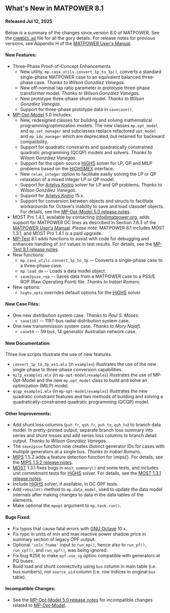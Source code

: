 What's New in MATPOWER 8.1
--------------------------

#### Released Jul 12, 2025

Below is a summary of the changes since version 8.0 of MATPOWER. See the
[`CHANGES.md`][1] file for all the gory details. For release notes for
previous versions, see Appendix H of the [MATPOWER User's Manual][2].


#### New Features:
- Three-Phase Proof-of-Concept Enhancements
  - New utility, `mp.case_utils.convert_1p_to_3p()`, converts a standard single-phase MATPOWER case to an equivalent balanced three-phase case.
    *Thanks to Wilson González Vanegas.*
  - New off-nominal tap ratio parameter in prototype three-phase transformer model.
    *Thanks to Wilson González Vanegas.*
  - New prototype three-phase shunt model.
    *Thanks to Wilson González Vanegas.*
  - Support for three-phase prototype data in `savecase()`.
- [MP-Opt-Model][3] 5.0 includes:
  - New, redesigned classes for building and solving mathematical programming/optimization models. The new classes `mp.opt_model` and `mp.set_manager` and subclasses replace refactored `opt_model` and `mp_idx_manager` which are deprecated, but retained for backward compatibility.
  - Support for quadratic constraints and quadratically constrained quadratic programming (QCQP) models and solvers.
    *Thanks to Wilson González Vanegas.*
  - Support for the open-source [HiGHS][4] solver for LP, QP and MILP problems based on the [HiGHSMEX][5] interface.
  - New `relax_integer` option to facilitate easily solving the LP or QP relaxation of a mixed integer LP or QP model.
  - Support for [Artelys Knitro][6] solver for LP and QP problems.
    *Thanks to Wilson González Vanegas.*
  - Support for [Artelys Knitro][6] 15.x.
  - Support for conversion between objects and structs to facilitate workarounds for Octave's inability to save and load classdef objects.
  For details, see the [MP-Opt-Model 5.0 release notes][7].
- MOST Pro 1.4.1, available by contacting [info@matpower.org][8], adds support for MATPOWER DC lines as described in Section 7.6.3 of the [MATPOWER User's Manual][9]. _Please note:_ MATPOWER 8.1 includes MOST 1.3.1, and MOST Pro 1.4.1 is a paid upgrade. 
- [MP-Test][10] 8.1 adds functions to assist with code for debugging and enhances handling of `Inf` values in test results. For details, see the [MP-Test 8.1 release notes][11].
- New functions:
  - `mp.case_utils.convert_1p_to_3p` -- Converts a single-phase case to a three-phase case.
  - `mp.load_dm` -- Loads a data model object.
  - `save2psse_rop` -- Saves data from a MATPOWER case to a PSS/E ROP (Raw Operating Point) file. *Thanks to Irabiel Romero.*
- New options:
  - `highs.opts` overrides default options for the [HiGHS][4] solver.


#### New Case Files:
- One new distribution system case. *Thanks to Paul S. Moses.*
  - `case1197` -- 1197-bus radial distribution system case.
- One new transmmission system case. *Thanks to Mory Najafi.*
  - `case59` -- 59 bus, 14 generator Australian network case.


#### New Documentation:
Three live scripts illustrate the use of new features.
- `convert_1p_to_3p_ex1.mlx` (in `examples`) illustrates the use of the new single-phase to three-phase conversion capabilities.
- `milp_example1.mlx` (in `mp-opt-model/examples`) illustrates the use of MP-Opt-Model and the new `mp.opt_model` class to build and solve an optimization (MILP) model.
- `qcqp_example1.mlx` (in `mp-opt-model/examples`) illustrates the new quadratic constraint features and two methods of building and solving a quadratically-constrained quadratic programming (QCQP) model.


#### Other Improvements:
- Add shunt loss columns (`psh_fr`, `qsh_fr`, `psh_to`, `qsh_to`) to branch data model. In pretty-printed output, separate branch loss summary into series and shunt losses and add series loss columns to branch detail output.
*Thanks to Wilson González Vanegas.*
- The `save2psse` function now creates distinct generator IDs for cases with multiple generators at a single bus. *Thanks to Irabiel Romero.*
- [MIPS][12] 1.5.2 adds a feature detection function for \mips{}. For details, see the [MIPS 1.5.2 release notes][13].
- [MOST][14] 1.3.1 fixes bugs in `most_summary()` and some tests, and includes unit commitment tests for [HiGHS][4] solver. For details, see the [MOST 1.3.1 release notes][15].
- Include [HiGHS][4] solver, if available, in DC OPF tests.
- Add `rebuild()` method to `mp.data_model`, used to update the data model internals after making changes to data in the data tables of the elements.
- Make optional the `mpopt` argument to `mp.task.run()`.


#### Bugs Fixed:
- Fix typos that cause fatal errors with [GNU Octave][16] 10.x.
- Fix typo in units of min and max reactive power shadow price in summary section of legacy OPF output.
-  Optional `'soln_fname'` input to `run_mp()`, hence also to `run_pf()`, `run_cpf()`, and `run_opf()`, was being ignored.
- Fix bug #256 to make `opf.use_vg` option compatible with generators at PQ buses.
- Build load and shunt connectivity using `bus` column in main table (i.e. bus numbers), not `source_uid` column (i.e. row indices in original `bus` table).


#### Incompatible Changes:
- See the [MP-Opt-Model 5.0 release notes][7] for incompatible changes related to [MP-Opt-Model][3].


[1]: https://github.com/MATPOWER/matpower/blob/master/CHANGES.md
[2]: https://github.com/MATPOWER/matpower/blob/master/docs/MATPOWER-manual.pdf
[3]: https://github.com/MATPOWER/mp-opt-model
[4]: https://highs.dev
[5]: https://github.com/savyasachi/HiGHSMEX
[6]: https://www.artelys.com/solvers/knitro/
[7]: https://github.com/MATPOWER/mp-opt-model/blob/master/docs/relnotes/MP-Opt-Model-Release-Notes-5.0.md
[8]: mailto:info@matpower.org?subject=MOST%20Pro&body=Please%20send%20me%20information%20on%20obtaining%20MOST%20Pro
[9]: https://matpower.org/docs/MATPOWER-manual-8.1-dev.pdf
[10]: https://github.com/MATPOWER/mptest
[11]: https://github.com/MATPOWER/mptest/blob/master/docs/relnotes/MP-Test-Release-Notes-8.1.md
[12]: https://github.com/MATPOWER/mips
[13]: https://github.com/MATPOWER/mips/blob/master/docs/relnotes/MIPS-Release-Notes-1.5.2.md
[14]: https://github.com/MATPOWER/most
[15]: https://github.com/MATPOWER/most/blob/master/docs/relnotes/MOST-Release-Notes-1.3.1.md
[16]: https://www.octave.org